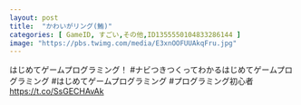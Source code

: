 ```yaml
---
layout: post
title:  "かわいがリング(鮪)"
categories: [ GameID, すごい,その他,ID1355550104833286144 ]
image: "https://pbs.twimg.com/media/E3xnOOFUUAkqFru.jpg"
---
```

はじめてゲームプログラミング！
#ナビつきつくってわかるはじめてゲームプログラミング #はじめてゲームプログラミング #プログラミング初心者 https://t.co/SsGECHAvAk
